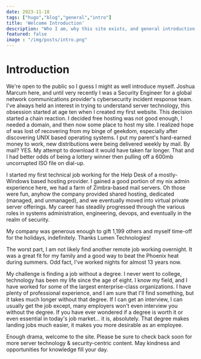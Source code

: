 ```yaml
---
date: 2023-11-18
tags: ["hugo","blog","general","intro"]
title: 'Welcome Introduction'
description: "Who I am, why this site exists, and general introduction."
featured: false
image : "/img/posts/intro.png"
---
```


# Introduction 

We're open to the public so I guess I might as well introduce myself. Joshua Marcum here, and until very recently I was a Security Engineer for a global network communications provider's cybersecurity incident response team. I've always held an interest in trying to understand server technology, this obsession started at age ten when I created my first website. This decision started a chain reaction. I decided free hosting was not good enough, I needed a domain, and then now some place to host my site. I realized hope of was lost of recovering from my binge of geekdom, especially after discovering UNIX based operating systems. I put my parent's hard-earned money to work, new distributions were being delivered weekly by mail. By mail? YES. My attempt to download it would have taken far longer. That and I had better odds of being a lottery winner then pulling off a 600mb uncorrupted ISO file on dial-up.

I started my first technical job working for the Help Desk of a mostly-Windows based hosting provider. I gained a good portion of my nix admin experience here, we had a farm of Zimbra-based mail servers. Oh those were fun, anyhow the company provided shared hosting, dedicated (managed, and unmanaged), and we eventually moved into virtual private server offerings. My career has steadily progressed through the various roles in systems administration, engineering, devops, and eventually in the realm of security.

My company was generous enough to gift 1,199 others and myself time-off for the holidays, indefinitely. Thanks Lumen Technologies! 

The worst part, I am not likely find another remote job working overnight. It was a great fit for my family and a good way to beat the Phoenix heat during summers. Odd fact, I've worked nights for almost 13 years now.  

My challenge is finding a job without a degree. I never went to college, technology has been my life since the age of eight. I know my field, and I have worked for some of the largest enterprise-class organizations. I have plenty of professional experience, and I am sure that I'll find something, but it takes much longer without that degree. If I can get an interview, I can usually get the job except, many employers won't even interview you without the degree. If you have ever wondered if a degree is worth it or even essential in today's job market... it is, absolutely. That degree makes landing jobs much easier, it makes you more desirable as an employee.

Enough drama, welcome to the site. Please be sure to check back soon for more server technology & security-centric content. May kindness and opportunities for knowledge fill your day.
